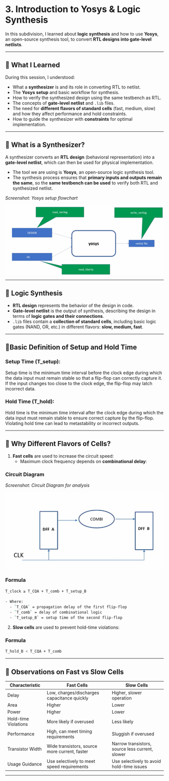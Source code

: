 # 3. Introduction to Yosys & Logic Synthesis

In this subdivision, I learned about **logic synthesis** and how to use **Yosys**, an open-source synthesis tool, to convert **RTL designs into gate-level netlists**.

---

## 🎯 What I Learned
During this session, I understood:  
- What a **synthesizer** is and its role in converting RTL to netlist.  
- The **Yosys setup** and basic workflow for synthesis.  
- How to verify the synthesized design using the same testbench as RTL.  
- The concepts of **gate-level netlist** and `.lib` files.  
- The need for **different flavors of standard cells** (fast, medium, slow) and how they affect performance and hold constraints.  
- How to guide the synthesizer with **constraints** for optimal implementation.

---

## 🔹 What is a Synthesizer?
A synthesizer converts an **RTL design** (behavioral representation) into a **gate-level netlist**, which can then be used for physical implementation.  

- The tool we are using is **Yosys**, an open-source logic synthesis tool.  
- The synthesis process ensures that **primary inputs and outputs remain the same**, so the **same testbench can be used** to verify both RTL and synthesized netlist.  

*Screenshot: Yosys setup flowchart*  

![Yosys Setup](.Screenshots/yosys_setup.png)

---

## 🔹 Logic Synthesis
- **RTL design** represents the behavior of the design in code.  
- **Gate-level netlist** is the output of synthesis, describing the design in terms of **logic gates and their connections**.  
- `.lib` files contain a **collection of standard cells**, including basic logic gates (NAND, OR, etc.) in different flavors: **slow, medium, fast**.

---
## 🔹Basic Definition of Setup and Hold Time 

### Setup Time (T_setup):
Setup time is the minimum time interval before the clock edge during which the data input must remain stable so that a flip-flop can correctly capture it. If the input changes too close to the clock edge, the flip-flop may latch incorrect data.

### Hold Time (T_hold):
Hold time is the minimum time interval after the clock edge during which the data input must remain stable to ensure correct capture by the flip-flop. Violating hold time can lead to metastability or incorrect outputs.

---

## 🔹 Why Different Flavors of Cells?
1. **Fast cells** are used to increase the circuit speed:
   - Maximum clock frequency depends on **combinational delay**:  

### Circuit Diagram

*Screenshot: Circuit Diagram for analysis*  

![circuit diagram](.Screenshots/circuit.png)

### Formula 
```bash 
T_clock ≥ T_CQA + T_comb + T_setup_B

- Where:  
  - `T_CQA` = propagation delay of the first flip-flop  
  - `T_comb` = delay of combinational logic  
  - `T_setup_B` = setup time of the second flip-flop  
```
2. **Slow cells** are used to prevent hold-time violations:

### Formula 
```bash 
T_hold_B < T_CQA + T_comb
```
---

## 🔹 Observations on Fast vs Slow Cells

| **Characteristic**          | **Fast Cells**                                   | **Slow Cells**                              |
|------------------------------|-------------------------------------------------|---------------------------------------------|
| Delay                        | Low, charges/discharges capacitance quickly    | Higher, slower operation                    |
| Area                         | Higher                                          | Lower                                       |
| Power                        | Higher                                          | Lower                                       |
| Hold-time Violations         | More likely if overused                         | Less likely                                 |
| Performance                  | High, can meet timing requirements             | Sluggish if overused                        |
| Transistor Width             | Wide transistors, source more current, faster | Narrow transistors, source less current, slower |
| Usage Guidance               | Use selectively to meet speed requirements     | Use selectively to avoid hold-time issues  |

---
